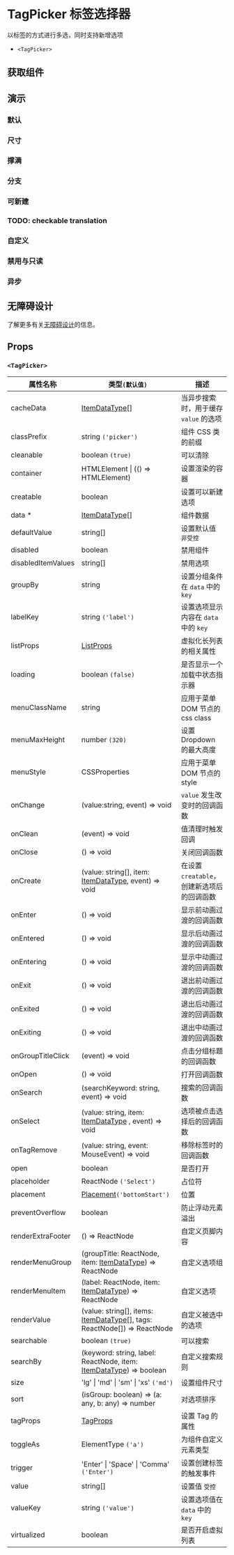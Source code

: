 # TagPicker 标签选择器

以标签的方式进行多选，同时支持新增选项

- `<TagPicker>`

## 获取组件

<!--{include:(components/tag-picker/fragments/import.md)}-->

## 演示

### 默认

<!--{include:`basic.md`}-->

### 尺寸

<!--{include:`size.md`}-->

### 撑满

<!--{include:`block.md`}-->

### 分支

<!--{include:`group.md`}-->

### 可新建

<!--{include:`creatable.md`}-->

### TODO: checkable translation

<!--{include:`checkable.md`}-->

### 自定义

<!--{include:`custom.md`}-->

### 禁用与只读

<!--{include:`disabled.md`}-->

### 异步

<!--{include:`async.md`}-->

## 无障碍设计

了解更多有关[无障碍设计](/zh/guide/accessibility)的信息。

## Props

### `<TagPicker>`

<!-- prettier-sort-markdown-table -->

| 属性名称           | 类型`(默认值)`                                                                   | 描述                                       |
| ------------------ | -------------------------------------------------------------------------------- | ------------------------------------------ |
| cacheData          | [ItemDataType][item][]                                                           | 当异步搜索时，用于缓存 `value` 的选项      |
| classPrefix        | string `('picker')`                                                              | 组件 CSS 类的前缀                          |
| cleanable          | boolean `(true)`                                                                 | 可以清除                                   |
| container          | HTMLElement &#124; (() => HTMLElement)                                           | 设置渲染的容器                             |
| creatable          | boolean                                                                          | 设置可以新建选项                           |
| data \*            | [ItemDataType][item][]                                                           | 组件数据                                   |
| defaultValue       | string[]                                                                         | 设置默认值 `非受控`                        |
| disabled           | boolean                                                                          | 禁用组件                                   |
| disabledItemValues | string[]                                                                         | 禁用选项                                   |
| groupBy            | string                                                                           | 设置分组条件在 `data` 中的 `key`           |
| labelKey           | string `('label')`                                                               | 设置选项显示内容在 `data` 中的 `key`       |
| listProps          | [ListProps][listprops]                                                           | 虚拟化长列表的相关属性                     |
| loading            | boolean `(false)`                                                                | 是否显示一个加载中状态指示器               |
| menuClassName      | string                                                                           | 应用于菜单 DOM 节点的 css class            |
| menuMaxHeight      | number `(320)`                                                                   | 设置 Dropdown 的最大高度                   |
| menuStyle          | CSSProperties                                                                    | 应用于菜单 DOM 节点的 style                |
| onChange           | (value:string, event) => void                                                    | `value` 发生改变时的回调函数               |
| onClean            | (event) => void                                                                  | 值清理时触发回调                           |
| onClose            | () => void                                                                       | 关闭回调函数                               |
| onCreate           | (value: string[], item: [ItemDataType][item], event) => void                     | 在设置 `creatable`，创建新选项后的回调函数 |
| onEnter            | () => void                                                                       | 显示前动画过渡的回调函数                   |
| onEntered          | () => void                                                                       | 显示后动画过渡的回调函数                   |
| onEntering         | () => void                                                                       | 显示中动画过渡的回调函数                   |
| onExit             | () => void                                                                       | 退出前动画过渡的回调函数                   |
| onExited           | () => void                                                                       | 退出后动画过渡的回调函数                   |
| onExiting          | () => void                                                                       | 退出中动画过渡的回调函数                   |
| onGroupTitleClick  | (event) => void                                                                  | 点击分组标题的回调函数                     |
| onOpen             | () => void                                                                       | 打开回调函数                               |
| onSearch           | (searchKeyword: string, event) => void                                           | 搜索的回调函数                             |
| onSelect           | (value: string, item: [ItemDataType][item] , event) => void                      | 选项被点击选择后的回调函数                 |
| onTagRemove        | (value: string, event: MouseEvent) => void                                       | 移除标签时的回调函数                       |
| open               | boolean                                                                          | 是否打开                                   |
| placeholder        | ReactNode `('Select')`                                                           | 占位符                                     |
| placement          | [Placement](#code-ts-placement-code)`('bottomStart')`                            | 位置                                       |
| preventOverflow    | boolean                                                                          | 防止浮动元素溢出                           |
| renderExtraFooter  | () => ReactNode                                                                  | 自定义页脚内容                             |
| renderMenuGroup    | (groupTitle: ReactNode, item: [ItemDataType][item]) => ReactNode                 | 自定义选项组                               |
| renderMenuItem     | (label: ReactNode, item: [ItemDataType][item]) => ReactNode                      | 自定义选项                                 |
| renderValue        | (value: string[], items: [ItemDataType][item][], tags: ReactNode[]) => ReactNode | 自定义被选中的选项                         |
| searchable         | boolean `(true)`                                                                 | 可以搜索                                   |
| searchBy           | (keyword: string, label: ReactNode, item: [ItemDataType][item]) => boolean       | 自定义搜索规则                             |
| size               | 'lg' &#124; 'md' &#124; 'sm' &#124; 'xs' `('md')`                                | 设置组件尺寸                               |
| sort               | (isGroup: boolean) => (a: any, b: any) => number                                 | 对选项排序                                 |
| tagProps           | [TagProps][tagprops]                                                             | 设置 Tag 的属性                            |
| toggleAs           | ElementType `('a')`                                                              | 为组件自定义元素类型                       |
| trigger            | 'Enter' &#124; 'Space' &#124; 'Comma' `('Enter')`                                | 设置创建标签的触发事件                     |
| value              | string[]                                                                         | 设置值 `受控`                              |
| valueKey           | string `('value')`                                                               | 设置选项值在 `data` 中的 `key`             |
| virtualized        | boolean                                                                          | 是否开启虚拟列表                           |

<!--{include:(_common/types/item-data-type.md)}-->
<!--{include:(_common/types/placement.md)}-->
<!--{include:(_common/types/list-props.md)}-->

[listprops]: #code-ts-list-props-code
[tagprops]: https://rsuitejs.com/components/tag#Props
[item]: #code-ts-item-data-type-code
